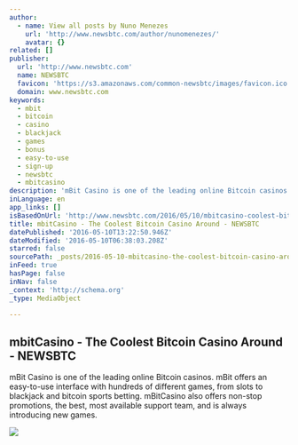 ```yaml
---
author:
  - name: View all posts by Nuno Menezes
    url: 'http://www.newsbtc.com/author/nunomenezes/'
    avatar: {}
related: []
publisher:
  url: 'http://www.newsbtc.com'
  name: NEWSBTC
  favicon: 'https://s3.amazonaws.com/common-newsbtc/images/favicon.ico'
  domain: www.newsbtc.com
keywords:
  - mbit
  - bitcoin
  - casino
  - blackjack
  - games
  - bonus
  - easy-to-use
  - sign-up
  - newsbtc
  - mbitcasino
description: 'mBit Casino is one of the leading online Bitcoin casinos. mBit offers an easy-to-use interface with hundreds of different games, from slots to blackjack and bitcoin sports betting. mBitCasino also offers non-stop promotions, the best, most available support team, and is always introducing new games.'
inLanguage: en
app_links: []
isBasedOnUrl: 'http://www.newsbtc.com/2016/05/10/mbitcasino-coolest-bitcoin-casino-around/'
title: mbitCasino - The Coolest Bitcoin Casino Around - NEWSBTC
datePublished: '2016-05-10T13:22:50.946Z'
dateModified: '2016-05-10T06:38:03.208Z'
starred: false
sourcePath: _posts/2016-05-10-mbitcasino-the-coolest-bitcoin-casino-around-newsbtc.md
inFeed: true
hasPage: false
inNav: false
_context: 'http://schema.org'
_type: MediaObject

---
```

<article style=""><h1>mbitCasino - The Coolest Bitcoin Casino Around - NEWSBTC</h1><p>mBit Casino is one of the leading online Bitcoin casinos. mBit offers an easy-to-use interface with hundreds of different games, from slots to blackjack and bitcoin sports betting. mBitCasino also offers non-stop promotions, the best, most available support team, and is always introducing new games.</p><img src="http://s3.amazonaws.com/main-newsbtc-images/2016/04/07155758/mbit.jpg" /></article>